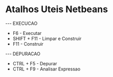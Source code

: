 # Atalhos Uteis Netbeans

--- EXECUCAO

- F6 - Executar
- SHIFT + F11 - Limpar e Construir 
- F11 - Construir

--- DEPURACAO

- CTRL + F5 - Depurar
- CTRL + F9 - Analisar Expressao 
